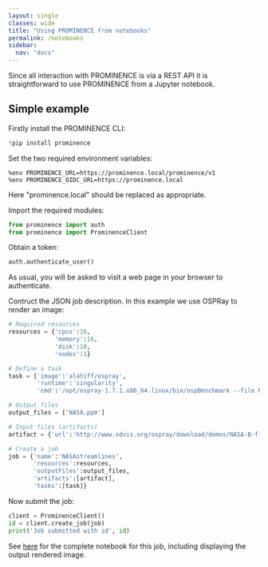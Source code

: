 ```yaml
---
layout: single
classes: wide
title: "Using PROMINENCE from notebooks"
permalink: /notebooks
sidebar:
  nav: "docs"
---
```


Since all interaction with PROMINENCE is via a REST API it is straightforward to use PROMINENCE from a Jupyter notebook.

## Simple example
Firstly install the PROMINENCE CLI:
```python
!pip install prominence
```
Set the two required environment variables:
```
%env PROMINENCE_URL=https://prominence.local/prominence/v1
%env PROMINENCE_OIDC_URL=https://prominence.local
```
Here "prominence.local" should be replaced as appropriate.

Import the required modules:
```python
from prominence import auth
from prominence import ProminenceClient
```
Obtain a token:
```python
auth.authenticate_user()
```
As usual, you will be asked to visit a web page in your browser to authenticate.

Contruct the JSON job description. In this example we use OSPRay to render an image:
```python
# Required resources
resources = {'cpus':16,
             'memory':16,
             'disk':10,
             'nodes':1}

# Define a task
task = {'image':'alahiff/ospray',
        'runtime':'singularity',
        'cmd':'/opt/ospray-1.7.1.x86_64.linux/bin/ospBenchmark --file NASA-B-field-sun.osx --renderer scivis -hd --filmic -sg:spp=8 -i NASA'}

# Output files
output_files = ['NASA.ppm']

# Input files (artifacts)
artifact = {'url':'http://www.sdvis.org/ospray/download/demos/NASA-B-field-sun/NASA-B-field-sun.osx'}

# Create a job
job = {'name':'NASAstreamlines',
       'resources':resources,
       'outputFiles':output_files,
       'artifacts':[artifact],
       'tasks':[task]}
```
Now submit the job:
```python
client = ProminenceClient()
id = client.create_job(job)
print('Job submitted with id', id)
```
See [here](https://github.com/prominence-eosc/examples/blob/master/ospray-streamlines-demo.ipynb) for the complete notebook for this job, including displaying the output rendered image.
